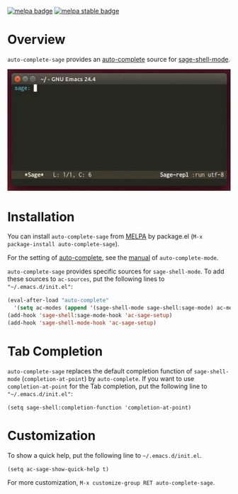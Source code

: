 [![melpa badge][melpa-badge]][melpa-link] [![melpa stable badge][melpa-stable-badge]][melpa-stable-link]

# Overview

`auto-complete-sage` provides an [auto-complete](https://github.com/auto-complete/auto-complete)
 source for [sage-shell-mode](https://github.com/stakemori/sage-shell-mode).

![ac-sage](images/ac-sage.gif)

# Installation
You can install `auto-complete-sage` from
[MELPA](https://github.com/milkypostman/melpa.git) by package.el
(`M-x package-install auto-complete-sage`).

For the setting of [auto-complete](https://github.com/auto-complete/auto-complete),
see the [manual](http://cx4a.org/software/auto-complete/manual.html)
of `auto-complete-mode`.

`auto-complete-sage` provides specific sources for `sage-shell-mode`.
To add these sources to `ac-sources`, put the following lines to `"~/.emacs.d/init.el"`:
```lisp
(eval-after-load "auto-complete"
  '(setq ac-modes (append '(sage-shell-mode sage-shell:sage-mode) ac-modes)))
(add-hook 'sage-shell:sage-mode-hook 'ac-sage-setup)
(add-hook 'sage-shell-mode-hook 'ac-sage-setup)
```

# Tab Completion
`auto-complete-sage` replaces the default completion function of
`sage-shell-mode` (`completion-at-point`) by `auto-complete`.
If you want to use `completion-at-point` for the Tab completion,
put the following line to `"~/.emacs.d/init.el"`:

```
(setq sage-shell:completion-function 'completion-at-point)
```


# Customization
To show a quick help, put the following line to `~/.emacs.d/init.el`.

```
(setq ac-sage-show-quick-help t)
```

For more customization, `M-x customize-group RET auto-complete-sage`.

[melpa-link]: http://melpa.org/#/auto-complete-sage
[melpa-stable-link]: http://stable.melpa.org/#/auto-complete-sage
[melpa-badge]: http://melpa.org/packages/auto-complete-sage-badge.svg
[melpa-stable-badge]: http://stable.melpa.org/packages/auto-complete-sage-badge.svg
